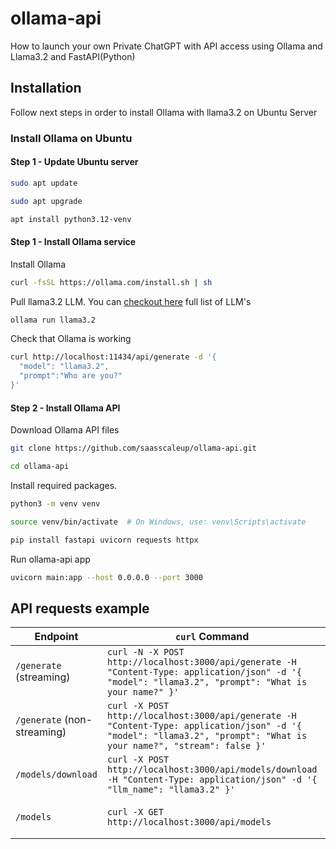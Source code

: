 # ollama-api

How to launch your own Private ChatGPT with API access using Ollama and Llama3.2 and FastAPI(Python)



## Installation

Follow next steps in order to install Ollama with llama3.2 on Ubuntu Server

### Install Ollama on Ubuntu

#### Step 1 - Update Ubuntu server

```sh
sudo apt update
```

```sh
sudo apt upgrade
```

```sh
apt install python3.12-venv
```

#### Step 1 - Install Ollama service

Install Ollama
```sh
curl -fsSL https://ollama.com/install.sh | sh
```

Pull llama3.2 LLM. You can [checkout here](https://github.com/ollama/ollama?tab=readme-ov-file#model-library) full list of LLM's

```sh
ollama run llama3.2
```

Check that Ollama is working

```sh
curl http://localhost:11434/api/generate -d '{
  "model": "llama3.2",
  "prompt":"Who are you?"
}'
```

#### Step 2 - Install Ollama API 

Download Ollama API files

```sh
git clone https://github.com/saasscaleup/ollama-api.git
```

```sh
cd ollama-api
```

Install required packages.

```sh
python3 -m venv venv
```

```sh
source venv/bin/activate  # On Windows, use: venv\Scripts\activate
```

```sh
pip install fastapi uvicorn requests httpx
```

Run ollama-api app


```sh
uvicorn main:app --host 0.0.0.0 --port 3000
```

## API requests example


| Endpoint                   | `curl` Command                                                                                               | Description                      |
|----------------------------|-------------------------------------------------------------------------------------------------------------|----------------------------------|
| `/generate` (streaming)    | ``` curl -N -X POST http://localhost:3000/api/generate -H "Content-Type: application/json" -d '{ "model": "llama3.2", "prompt": "What is your name?" }' ``` | Request streamed generation      |
| `/generate` (non-streaming)| ``` curl -X POST http://localhost:3000/api/generate -H "Content-Type: application/json" -d '{ "model": "llama3.2", "prompt": "What is your name?", "stream": false }' ``` | Request non-streamed generation  |
| `/models/download`         | ``` curl -X POST http://localhost:3000/api/models/download -H "Content-Type: application/json" -d '{ "llm_name": "llama3.2" }' ``` | Download specified model         |
| `/models`                  | ``` curl -X GET http://localhost:3000/api/models ```                                                          | List available models            |




